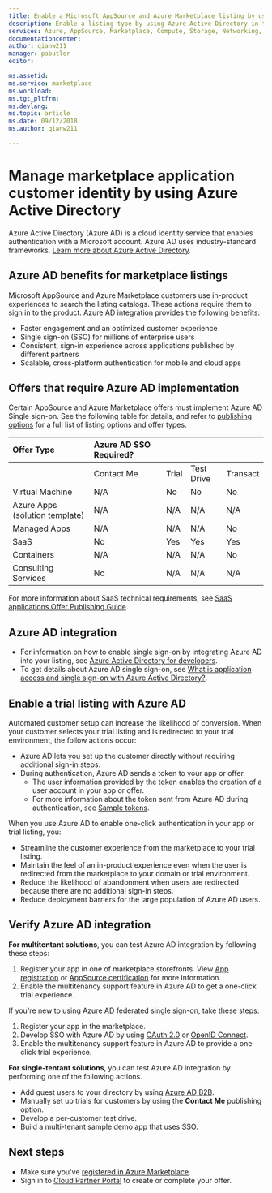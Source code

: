 ```yaml
---
title: Enable a Microsoft AppSource and Azure Marketplace listing by using Azure Active Directory 
description: Enable a listing type by using Azure Active Directory in the Azure Marketplace and AppSource for app and service publishers.
services: Azure, AppSource, Marketplace, Compute, Storage, Networking, Blockchain, Security
documentationcenter:
author: qianw211
manager: pabutler
editor:

ms.assetid: 
ms.service: marketplace
ms.workload: 
ms.tgt_pltfrm: 
ms.devlang: 
ms.topic: article
ms.date: 09/12/2018
ms.author: qianw211

---
```

# Manage marketplace application customer identity by using Azure Active Directory

 Azure Active Directory (Azure AD) is a cloud identity service that enables authentication with a Microsoft account. Azure AD uses industry-standard frameworks. [Learn more about Azure Active Directory](https://azure.microsoft.com/services/active-directory).

## Azure AD benefits for marketplace listings

Microsoft AppSource and Azure Marketplace customers use in-product experiences to search the listing catalogs. These actions require them to sign in to the product. Azure AD integration provides the following benefits:

- Faster engagement and an optimized customer experience
- Single sign-on (SSO) for millions of enterprise users
- Consistent, sign-in experience across applications published by different partners
- Scalable, cross-platform authentication for mobile and cloud apps

## Offers that require Azure AD implementation

Certain AppSource and Azure Marketplace offers must implement Azure AD Single sign-on. See the following table for details, and refer to  [publishing options](https://docs.microsoft.com/azure/marketplace/determine-your-listing-type) for a full list of listing options and offer types.

| **Offer Type**    | **Azure AD SSO Required?**  |  |   |  |
| :------------------- | :-------------------|:-------------------|:-------------------|:-------------------|
|  | Contact Me | Trial	| Test Drive | Transact |
| Virtual Machine | N/A | No | No | No |
| Azure Apps (solution template)  | N/A | N/A | N/A | N/A |
| Managed Apps  | N/A | N/A | N/A | No |
| SaaS  | No | Yes | Yes | Yes |
| Containers  | N/A | N/A | N/A | No |
| Consulting Services  | No | N/A | N/A | N/A |

For more information about SaaS technical requirements, see [SaaS applications Offer Publishing Guide](https://docs.microsoft.com/azure/marketplace/marketplace-saas-applications-technical-publishing-guide).

## Azure AD integration

- For information on how to enable single sign-on by integrating Azure AD into your listing, see [Azure Active Directory for developers]( https://aka.ms/aaddev).
- To get details about Azure AD single sign-on, see [What is application access and single sign-on with Azure Active Directory?](https://docs.microsoft.com/azure/active-directory/manage-apps/what-is-single-sign-on).

## Enable a trial listing with Azure AD

Automated customer setup can increase the likelihood of conversion. When your customer selects your trial listing and is redirected to your trial environment, the follow actions occur:

- Azure AD lets you set up the customer directly without requiring additional sign-in steps.
- During authentication, Azure AD sends a token to your app or offer.
  - The user information provided by the token enables the creation of a user account in your app or offer. 
  - For more information about the token sent from Azure AD during authentication, see [Sample tokens](https://docs.microsoft.com/azure/active-directory/develop/active-directory-token-and-claims#sample-tokens).

When you use Azure AD to enable one-click authentication in your app or trial listing, you:

- Streamline the customer experience from the marketplace to your trial listing.
- Maintain the feel of an in-product experience even when the user is redirected from the marketplace to your domain or trial environment.
- Reduce the likelihood of abandonment when users are redirected because there are no additional sign-in steps.
- Reduce deployment barriers for the large population of Azure AD users.

## Verify Azure AD integration

**For multitentant solutions**, you can test Azure AD integration by following these steps:

1. Register your app in one of marketplace storefronts. View [App registration](https://docs.microsoft.com/azure/active-directory/develop/active-directory-integrating-applications) or [AppSource certification](https://docs.microsoft.com/azure/active-directory/develop/active-directory-devhowto-appsource-certified) for more information.
1. Enable the multitenancy support feature in Azure AD to get a one-click trial experience.

If you're new to using Azure AD federated single sign-on, take these steps:

1. Register your app in the marketplace.
1. Develop SSO with Azure AD by using [OAuth 2.0](https://docs.microsoft.com/azure/active-directory/develop/active-directory-protocols-oauth-code) or [OpenID Connect](https://docs.microsoft.com/azure/active-directory/develop/active-directory-protocols-openid-connect-code).
1. Enable the multitenancy support feature in Azure AD to provide a one-click trial experience.

**For single-tentant solutions**, you can test Azure AD integration by performing one of the following actions.

- Add guest users to your directory by using [Azure AD B2B](https://docs.microsoft.com/azure/active-directory/active-directory-b2b-what-is-azure-ad-b2b).
- Manually set up trials for customers by using the **Contact Me** publishing option.
- Develop a per-customer test drive.
- Build a multi-tenant sample demo app that uses SSO.

## Next steps

- Make sure you've [registered in Azure Marketplace](https://azuremarketplace.microsoft.com/sell).
- Sign in to [Cloud Partner Portal](https://cloudpartner.azure.com/) to create or complete your offer.
